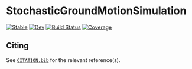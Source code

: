 # StochasticGroundMotionSimulation

[![Stable](https://img.shields.io/badge/docs-stable-blue.svg)](https://pstafford.github.io/StochasticGroundMotionSimulation.jl/stable)
[![Dev](https://img.shields.io/badge/docs-dev-blue.svg)](https://pstafford.github.io/StochasticGroundMotionSimulation.jl/dev)
[![Build Status](https://github.com/pstafford/StochasticGroundMotionSimulation.jl/workflows/CI/badge.svg)](https://github.com/pstafford/StochasticGroundMotionSimulation.jl/actions)
[![Coverage](https://codecov.io/gh/pstafford/StochasticGroundMotionSimulation.jl/branch/master/graph/badge.svg)](https://codecov.io/gh/pstafford/StochasticGroundMotionSimulation.jl)

## Citing

See [`CITATION.bib`](CITATION.bib) for the relevant reference(s).
